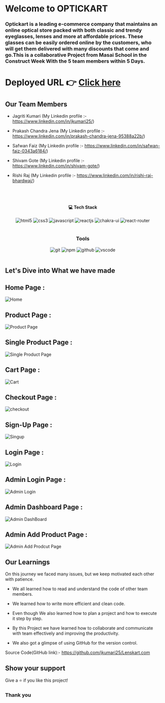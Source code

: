 # Welcome to OPTICKART
<h3>Optickart is a leading e-commerce company that maintains an online optical store packed with both classic and trendy eyeglasses, lenses and more at affordable prices. These glasses can be easily ordered online by the customers, who will get them delivered with many discounts that come and go.This is a collaborative Project from Masai School in the Construct Week With the 5 team members within 5 Days.
</h3>

# Deployed URL 👉 [Click here](https://fascinating-cajeta-e3c16d.netlify.app/)

## Our Team Members
- Jagriti Kumari (My Linkedin profile :-https://www.linkedin.com/in/jkumari25/)

- Prakash Chandra Jena (My Linkedin profile :- https://www.linkedin.com/in/prakash-chandra-jena-95388a22b/)

- Safwan Faiz (My Linkedin profile :- https://www.linkedin.com/in/safwan-faiz-0343a6184/)

- Shivam Gote (My Linkedin profile :- https://www.linkedin.com/in/shivam-gote/)

- Rishi Raj (My Linkedin profile :- https://www.linkedin.com/in/rishi-raj-bhardwaj/)
<br/>


<br/>
<h4 align="center">💻 Tech Stack</h4>
 <div align="center">
 <img src="https://img.shields.io/badge/html5-%23E34F26.svg?style=for-the-badge&logo=html5&logoColor=white" align="center" alt="html5">
 <img src = "https://img.shields.io/badge/css3-%231572B6.svg?style=for-the-badge&logo=css3&logoColor=white" align="center" alt="css3">
 <img src="https://img.shields.io/badge/javascript-%23323330.svg?style=for-the-badge&logo=javascript&logoColor=%23F7DF1E"  align="center" alt="javascript" />
 <img src="https://img.shields.io/badge/React-20232A?style=for-the-badge&logo=react&logoColor=61DAFB"  align="center" alt="reactjs" />
   <img src = "https://img.shields.io/badge/chakra ui-%234ED1C5.svg?style=for-the-badge&logo=chakraui&logoColor=white" align="center" alt="chakra-ui"/>
  <img src="https://img.shields.io/badge/React_Router-CA4245?style=for-the-badge&logo=react-router&logoColor=white"  align="center" alt="react-router" />
</div>
<br/>



<div align="center"><h3 align="center">Tools</h3> 
   <img src="https://img.shields.io/badge/netlify-%23000000.svg?style=for-the-badge&logo=netlify&logoColor=#00C7B7" align="center" alt="git"/>
  <img src = "https://img.shields.io/badge/NPM-%23000000.svg?style=for-the-badge&logo=npm&logoColor=white" align="center" alt="npm">
  <img src="https://img.shields.io/badge/GitHub-100000?style=for-the-badge&logo=github&logoColor=white"  align="center" alt="github"/>
   <img src="https://img.shields.io/badge/Visual%20Studio-5C2D91.svg?style=for-the-badge&logo=visual-studio&logoColor=white"  align="center" alt="vscode"/>
    
      
</div>
<br/>



## Let's Dive into What we have made

## Home Page :
![Home](https://user-images.githubusercontent.com/104616395/221775179-41227045-f974-466e-b23d-4bb661dfdc8a.png)

## Product Page :

![Product Page](https://user-images.githubusercontent.com/104616395/221775264-f6901648-c2a1-4358-961d-31e06e58201f.png)

## Single Product Page :
![Single Product Page](https://user-images.githubusercontent.com/104616395/221775331-5eca4502-e27a-4cfc-bea5-59122fcbee1d.png)

## Cart Page :
![Cart](https://user-images.githubusercontent.com/104616395/221775391-7d6bcf9f-9d19-46ad-a337-ea68b62c6f31.png)

## Checkout Page :
![checkout](https://user-images.githubusercontent.com/104616395/221775480-dcd4e650-ee4a-416d-8214-68816f21ce19.png)

## Sign-Up Page :
![Singup](https://user-images.githubusercontent.com/104616395/221775627-5c5abc7d-de63-4d9b-84ba-6982586a712f.png)

## Login Page :
![Login](https://user-images.githubusercontent.com/104616395/221775677-aaa76f49-9af7-4e28-a72d-8e56d29beafc.png)

## Admin Login Page :
![Admin Login](https://user-images.githubusercontent.com/104616395/221775737-ed08ab2e-033a-4d4b-a044-74b3e96a9342.png)

## Admin Dashboard Page :
![Admin DashBoard](https://user-images.githubusercontent.com/104616395/221775805-b0e2d7e3-ab0c-49f4-b1ae-aa39ce566a24.png)

## Admin  Add Product Page :
![Admin Add Prodcut Page](https://user-images.githubusercontent.com/104616395/221775863-1dd217b2-dc8f-436e-b3de-915211e5c019.png)










## Our Learnings
On this journey we faced many issues, but we keep motivated each other with patience. 

- We all learned how to read and understand the code of other team members.

- We learned how to write more efficient and clean code.

- Even though  We also learned how to plan a project and how to execute it step by step.

- By this Project we have learned how to collaborate and communicate with team effectively and improving the productivity.

- We also got a glimpse of using GitHub for the version control.

Source Code(GitHub link):- https://github.com/jkumari25/Lenskart.com

## Show your support

Give a ⭐️ if you like this project!

### Thank you

